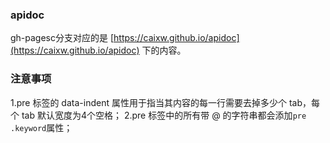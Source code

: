 ### apidoc

gh-pagesc分支对应的是 [https://caixw.github.io/apidoc](https://caixw.github.io/apidoc) 下的内容。


### 注意事项

1.pre 标签的 data-indent 属性用于指当其内容的每一行需要去掉多少个 tab，每个 tab 默认宽度为4个空格；
2.pre 标签中的所有带 @ 的字符串都会添加`pre .keyword`属性；
